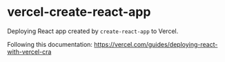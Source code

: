 # vercel-create-react-app

Deploying React app created by `create-react-app` to Vercel.

Following this documentation: https://vercel.com/guides/deploying-react-with-vercel-cra
